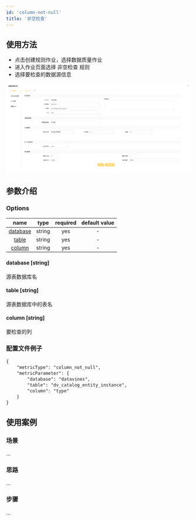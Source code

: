 ```yaml
---
id: 'column-not-null'
title: '非空检查'
---
```

## 使用方法
- 点击创建规则作业，选择数据质量作业
- 进入作业页面选择 非空检查 规则
- 选择要检查的数据源信息

![自定义聚合SQL规则](/doc/image/metric_column_not_null.png)

## 参数介绍
### Options

|             name             |  type  |  required  | default value |
|:----------------------------:|:------:|:----------:|:-------------:|
| [database](#database-string) | string |    yes     |       -       |
|    [table](#table-string)    | string |    yes     |       -       |
|   [column](#column-string)   | string |    yes     |       -       |

#### database [string]
源表数据库名
#### table [string]
源表数据库中的表名
#### column [string]
要检查的列

### 配置文件例子
```
{
    "metricType": "column_not_null",
    "metricParameter": {
        "database": "datavines",
        "table": "dv_catalog_entity_instance",
        "column": "type"
    }
}
```

## 使用案例

### 场景
...

### 思路
...

### 步骤
...